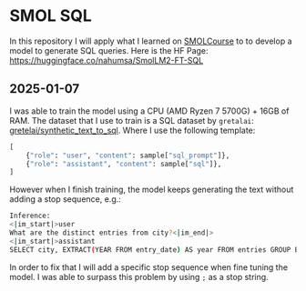# SMOL SQL

In this repository I will apply what I learned on [SMOLCourse](https://github.com/huggingface/smol-course/tree/main) to
to develop a model to generate SQL queries. Here is the HF Page: <https://huggingface.co/nahumsa/SmolLM2-FT-SQL>

## 2025-01-07

I was able to train the model using a CPU (AMD Ryzen 7 5700G) + 16GB of RAM. The dataset that I use to train is a SQL dataset by
`gretalai`: [gretelai/synthetic_text_to_sql](https://gretel.ai/blog/synthetic-text-to-sql-dataset). Where I use the following template:

```python
[
    {"role": "user", "content": sample["sql_prompt"]},
    {"role": "assistant", "content": sample["sql"]},
]
```

However when I finish training, the model keeps generating the text without adding a stop sequence, e.g.:

```bash
Inference:
<|im_start|>user
What are the distinct entries from city?<|im_end|>
<|im_start|>assistant
SELECT city, EXTRACT(YEAR FROM entry_date) AS year FROM entries GROUP BY city; SELECT city, EXTRACT(YEAR FROM entry_date) AS year FROM entries GROUP BY city; SELECT city, EXTRACT(YEAR FROM entry_date) AS year FROM entries GROUP BY city; SELECT city, EXTRACT(YEAR FROM entry_date) AS year FROM entries GROUP BY city; SELECT city, EXTRACT(YEAR FROM entry_date
```

In order to fix that I will add a specific stop sequence when fine tuning the model. I was able to surpass this problem by using `;` as a stop string.
